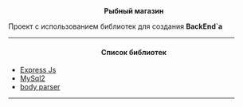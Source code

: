 <center><b>Рыбный магазин</b></center>

Проект с использованием библиотек для создания <b>BackEnd`a</b>

<hr style="width: 90%"/>
<h4 style="text-align: center;">Список библиотек</h4>

<ul>
    <li><a href="https://www.npmjs.com/package/express" target="_blank">Express Js</a></li>
    <li><a href="https://www.npmjs.com/package/mysql2">MySql2</a></li>
    <li><a href="https://www.npmjs.com/package/body-parser">body parser</a></li>
</ul>

<hr style="width: 90%"/>

